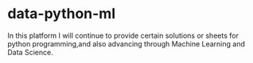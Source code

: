 # data-python-ml
In this platform I will continue to provide certain solutions or sheets for python programming,and also advancing through Machine Learning and Data Science.
